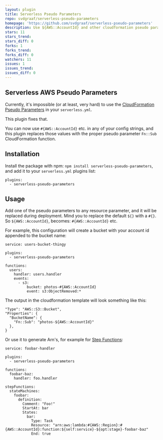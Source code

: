 ```yaml
---
layout: plugin
title: Serverless Pseudo Parameters
repo: svdgraaf/serverless-pseudo-parameters
homepage: 'https://github.com/svdgraaf/serverless-pseudo-parameters'
description: Use ${AWS::AccountId} and other cloudformation pseudo parameters in your serverless.yml values
stars: 11
stars_trend: 
stars_diff: 0
forks: 1
forks_trend: 
forks_diff: 0
watchers: 11
issues: 1
issues_trend: 
issues_diff: 0
---
```



Serverless AWS Pseudo Parameters
--------------------------------

Currently, it's impossible (or at least, very hard) to use the [CloudFormation Pseudo Parameters](http://docs.aws.amazon.com/AWSCloudFormation/latest/UserGuide/pseudo-parameter-reference.html) in your `serverless.yml`.

This plugin fixes that.

You can now use `#{AWS::AccountId}` etc. in any of your config strings, and this plugin replaces those values with the proper pseudo parameter `Fn::Sub` CloudFormation function.

Installation
-----
Install the package with npm: `npm install serverless-pseudo-parameters`, and add it to your `serverless.yml` plugins list:

```
plugins:
  - serverless-pseudo-parameters
```

Usage
-----
Add one of the pseudo parameters to any resource parameter, and it will be replaced during deployment. Mind you to replace the default `${}` with a `#{}`. So `${AWS::AccountId}`, becomes: `#{AWS::AccountId}` etc.

For example, this configuration will create a bucket with your account id appended to the bucket name:

```
service: users-bucket-thingy

plugins:
  - serverless-pseudo-parameters

functions:
  users:
    handler: users.handler
    events:
      - s3:
          bucket: photos-#{AWS::AccountId}
          event: s3:ObjectRemoved:*
```

The output in the cloudformation template will look something like this:

```
"Type": "AWS::S3::Bucket",
"Properties": {
  "BucketName": {
    "Fn::Sub": "photos-${AWS::AccountId}"
  },
}
```

Or use it to generate Arn's, for example for [Step Functions](https://www.npmjs.com/package/serverless-step-functions):

```
service: foobar-handler

plugins:
  - serverless-pseudo-parameters

functions:
  foobar-baz:
    handler: foo.handler

stepFunctions:
  stateMachines:
    foobar:
      definition:
        Comment: "Foo!"
        StartAt: bar
        States:
          bar:
            Type: Task
            Resource: "arn:aws:lambda:#{AWS::Region}:#{AWS::AccountId}:function:${self:service}-${opt:stage}-foobar-baz"
            End: true
```
